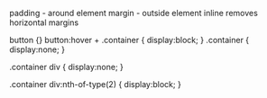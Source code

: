 padding - around element
margin - outside element
inline removes horizontal margins

button {}
button:hover + .container {
  display:block;
}
.container {
  display:none;
}

.container div {
  display:none;
}

.container div:nth-of-type(2) {
  display:block;
}
